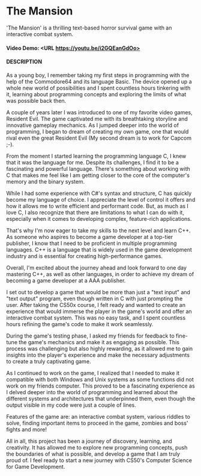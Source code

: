 # The Mansion

'The Mansion' is a thrilling text-based horror survival game with an interactive combat system.

#### Video Demo:  <URL https://youtu.be/i2GQEanGdOo>

#### DESCRIPTION

As a young boy, I remember taking my first steps in programming with the help of the Commodore64 and its language Basic. The device opened up a whole new world of possibilities and I spent countless hours tinkering with it, learning about programming concepts and exploring the limits of what was possible back then.

A couple of years later I was introduced to one of my favorite video games, Resident Evil. The game captivated me with its breathtaking storyline and innovative gameplay mechanics. As I jumped deeper into the world of programming, I began to dream of creating my own game, one that would rival even the great Resident Evil (My second dream is to work for Capcom ;-).

From the moment I started learning the programming language C, I knew that it was the language for me. Despite its challenges, I find it to be a fascinating and powerful language. There's something about working with C that makes me feel like I am getting closer to the core of the computer's memory and the binary system.

While I had some experience with C#'s syntax and structure, C has quickly become my language of choice. I appreciate the level of control it offers and how it allows me to write efficient and performant code. But, as much as I love C, I also recognize that there are limitations to what I can do with it, especially when it comes to developing complex, feature-rich applications.

That's why I'm now eager to take my skills to the next level and learn C++. As someone who aspires to become a game developer at a top-tier publisher, I know that I need to be proficient in multiple programming languages. C++ is a language that is widely used in the game development industry and is essential for creating high-performance games.

Overall, I'm excited about the journey ahead and look forward to one day mastering C++, as well as other languages, in order to achieve my dream of becoming a game developer at a AAA publisher.

I set out to develop a game that would be more than just a "text input" and "text output" program, even though written in C with just prompting the user. After taking the CS50x course, I felt ready and wanted to create an experience that would immerse the player in the game's world and offer an interactive combat system. This was no easy task, and I spent countless hours refining the game's code to make it work seamlessly.

During the game's testing phase, I asked my friends for feedback to fine-tune the game's mechanics and make it as engaging as possible. This process was challenging but also highly rewarding, as it allowed me to gain insights into the player's experience and make the necessary adjustments to create a truly captivating game.

As I continued to work on the game, I realized that I needed to make it compatible with both Windows and Unix systems as some functions did not work on my friends computer. This proved to be a fascinating experience as I delved deeper into the world of programming and learned about the different systems and architectures that underpinned them, even though the output visible in my code were just a couple of lines.

Features of the game are: an interactive combat system, various riddles to solve, finding important items to proceed in the game, zombies and boss' fights and more!

All in all, this project has been a journey of discovery, learning, and creativity. It has allowed me to explore new programming concepts, push the boundaries of what is possible, and develop a game that I am truly proud of. I feel ready to start a new journey with CS50's Computer Science for Game Development.
